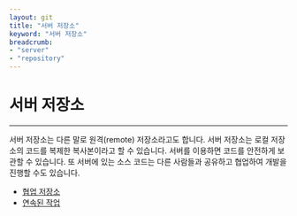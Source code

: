 ```yaml
---
layout: git
title: "서버 저장소"
keyword: "서버 저장소"
breadcrumb:
- "server"
- "repository"
---
```


# 서버 저장소
---
서버 저장소는 다른 말로 원격(remote) 저장소라고도 합니다. 서버 저장소는 로컬 저장소의 코드를 복제한 복사본이라고 할 수 있습니다. 서버를 이용하면 코드를 안전하게 보관할 수 있습니다. 또 서버에 있는 소스 코드는 다른 사람들과 공유하고 협업하여 개발을 진행할 수도 있습니다.  

* [협업 저장소](collaboration)
* [연속된 작업](continuous)

<br>

